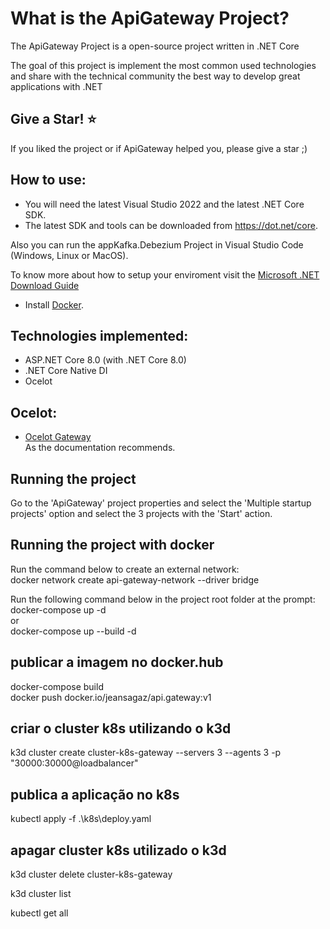 What is the ApiGateway Project?
=====================
The ApiGateway Project is a open-source project written in .NET Core

The goal of this project is implement the most common used technologies and share with the technical community the best way to develop great applications with .NET

## Give a Star! :star:
If you liked the project or if ApiGateway helped you, please give a star ;)

## How to use:
- You will need the latest Visual Studio 2022 and the latest .NET Core SDK.
- The latest SDK and tools can be downloaded from https://dot.net/core.

Also you can run the appKafka.Debezium Project in Visual Studio Code (Windows, Linux or MacOS).

To know more about how to setup your enviroment visit the [Microsoft .NET Download Guide](https://www.microsoft.com/net/download)

- Install [Docker](https://docs.docker.com/docker-for-windows/install/).

## Technologies implemented:

- ASP.NET Core 8.0 (with .NET Core 8.0)
- .NET Core Native DI
- Ocelot

## Ocelot:

- [Ocelot Gateway](https://ocelot.readthedocs.io/en/latest/#)<br/>
As the documentation recommends.<br/>

## Running the project
Go to the 'ApiGateway' project properties and select the 'Multiple startup projects' option and select the 3 projects with the 'Start' action.<br/>

## Running the project with docker
Run the command below to create an external network:  
docker network create api-gateway-network --driver bridge  

Run the following command below in the project root folder at the prompt:  
docker-compose up -d  
or  
docker-compose up --build -d  

## publicar a imagem no docker.hub
docker-compose build  
docker push docker.io/jeansagaz/api.gateway:v1  

## criar o cluster k8s utilizando o k3d
k3d cluster create cluster-k8s-gateway --servers 3 --agents 3 -p "30000:30000@loadbalancer"

## publica a aplicação no k8s
kubectl apply -f .\k8s\deploy.yaml  

## apagar cluster k8s utilizado o k3d
k3d cluster delete cluster-k8s-gateway  

k3d cluster list

kubectl get all